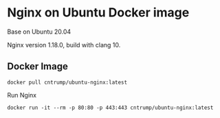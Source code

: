 # Nginx on Ubuntu Docker image

Base on Ubuntu 20.04

Nginx version 1.18.0, build with clang 10.


## Docker Image

```shell
docker pull cntrump/ubuntu-nginx:latest
```

Run Nginx

```shell
docker run -it --rm -p 80:80 -p 443:443 cntrump/ubuntu-nginx:latest
```
